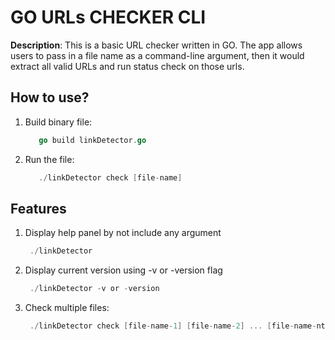 # GO URLs CHECKER CLI

**Description**: This is a basic URL checker written in GO. The app allows users to pass in a file name as a command-line argument, then it would extract all valid URLs and run status check on those urls.

## How to use? 
1. Build binary file:
   ```go
      go build linkDetector.go
   ``` 
2. Run the file:
   ```go
      ./linkDetector check [file-name]
   ```

## Features
1. Display help panel by not include any argument
   ```go
    ./linkDetector
   ```
2. Display current version using -v or -version flag
   ```go
    ./linkDetector -v or -version
   ```
3. Check multiple files:
   ```go
    ./linkDetector check [file-name-1] [file-name-2] ... [file-name-nth]
   ```